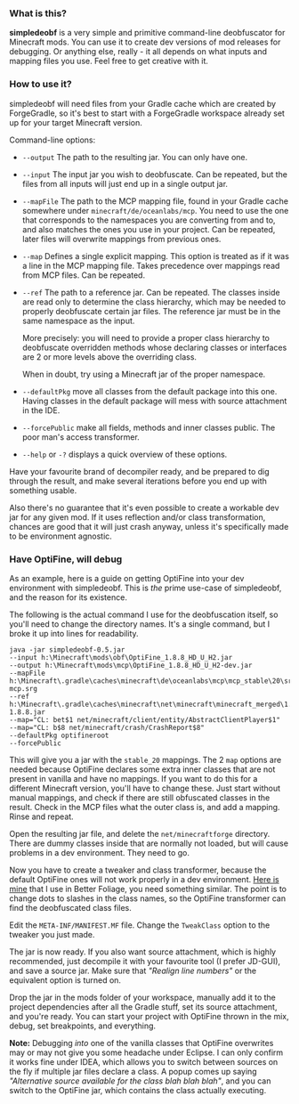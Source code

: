 ### What is this?

**simpledeobf** is a very simple and primitive command-line deobfuscator for
Minecraft mods. You can use it to create dev versions of mod releases
for debugging. Or anything else, really - it all depends on what inputs and
mapping files you use. Feel free to get creative with it.

### How to use it?

simpledeobf will need files from your Gradle cache which are created by
ForgeGradle, so it's best to start with a ForgeGradle workspace already
set up for your target Minecraft version.

Command-line options:

* `--output` The path to the resulting jar. You can only have one.
* `--input` The input jar you wish to deobfuscate. Can be repeated, but the
files from all inputs will just end up in a single output jar.
* `--mapFile` The path to the MCP mapping file, found in your Gradle cache
somewhere under `minecraft/de/oceanlabs/mcp`. You need to use the one that
corresponds to the namespaces you are converting from and to, and also
matches the ones you use in your project. Can be repeated, later files will
overwrite mappings from previous ones.
* `--map` Defines a single explicit mapping. This option is treated as if
it was a line in the MCP mapping file. Takes precedence over mappings
read from MCP files. Can be repeated.
* `--ref` The path to a reference jar. Can be repeated. The classes inside
are read only to determine the class hierarchy, which may be needed to properly
deobfuscate certain jar files. The reference jar must be in the same namespace
as the input.

   More precisely: you will need to provide a proper class hierarchy
to deobfuscate overridden methods whose declaring classes or interfaces are
2 or more levels above the overriding class.

   When in doubt, try using a Minecraft jar of the proper namespace.
* `--defaultPkg` move all classes from the default package into this one. Having
classes in the default package will mess with source attachment in the IDE.
* `--forcePublic` make all fields, methods and inner classes public. The
poor man's access transformer.
* `--help` or `-?` displays a quick overview of these options.

Have your favourite brand of decompiler ready, and be prepared to dig through
the result, and make several iterations before you end up with something
usable.

Also there's no guarantee that it's even possible to create a workable dev jar
for any given mod. If it uses reflection and/or class transformation, chances
are good that it will just crash anyway, unless it's specifically made to be
environment agnostic.

### Have OptiFine, will debug

As an example, here is a guide on getting OptiFine into your dev
environment with simpledeobf. This is *the* prime use-case of simpledeobf,
and the reason for its existence.

The following is the actual command I use for the deobfuscation itself,
so you'll need to change the directory names. It's a single command, but I
broke it up into lines for readability.
```
java -jar simpledeobf-0.5.jar
--input h:\Minecraft\mods\obf\OptiFine_1.8.8_HD_U_H2.jar
--output h:\Minecraft\mods\mcp\OptiFine_1.8.8_HD_U_H2-dev.jar
--mapFile h:\Minecraft\.gradle\caches\minecraft\de\oceanlabs\mcp\mcp_stable\20\srgs\notch-mcp.srg
--ref h:\Minecraft\.gradle\caches\minecraft\net\minecraft\minecraft_merged\1.8.8\minecraft_merged-1.8.8.jar
--map="CL: bet$1 net/minecraft/client/entity/AbstractClientPlayer$1"
--map="CL: b$8 net/minecraft/crash/CrashReport$8"
--defaultPkg optifineroot
--forcePublic
```
This will give you a jar with the `stable_20` mappings. The 2 `map` options are
needed because OptiFine declares some extra inner classes that are not present
in vanilla and have no mappings. If you want to do this for a different Minecraft
version, you'll have to change these. Just start without manual mappings, and
check if there are still obfuscated classes in the result. Check in the MCP
files what the outer class is, and add a mapping. Rinse and repeat.

Open the resulting jar file, and delete the `net/minecraftforge` directory.
There are dummy classes inside that are normally not loaded, but will cause
problems in a dev environment. They need to go.

Now you have to create a tweaker and class transformer, because the default
OptiFine ones will not work properly in a dev environment.
[Here is mine](https://github.com/octarine-noise/BetterFoliage/blob/c0be72bb37311508c68db5bd3b09d2f99a76614c/src/main/kotlin/optifine/OptifineTweakerDevWrapper.kt)
that I use in Better Foliage, you need something similar. The point is to
change dots to slashes in the class names, so the OptiFine transformer can find
the deobfuscated class files.

Edit the `META-INF/MANIFEST.MF` file. Change the `TweakClass` option to the
tweaker you just made.

The jar is now ready. If you also want source attachment, which is highly
recommended, just decompile it with your favourite tool (I prefer JD-GUI), and
save a source jar. Make sure that *"Realign line numbers"* or the equivalent
option is turned on.

Drop the jar in the mods folder of your workspace, manually add it to the project
dependencies after all the Gradle stuff, set its source attachment, and you're
ready. You can start your project with OptiFine thrown in the mix, debug,
set breakpoints, and everything.

**Note:** Debugging *into* one of the vanilla classes that OptiFine overwrites
may or may not give you some headache under Eclipse. I can only confirm it works
fine under IDEA, which allows you to switch between sources on the fly if multiple
jar files declare a class. A popup comes up saying *"Alternative source available
for the class blah blah blah"*, and you can switch to the OptiFine jar, which
contains the class actually executing.
